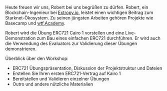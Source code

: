 Heute freuen wir uns, Robert bei uns begrüßen zu dürfen. Robert, ein Blockchain-Ingenieur bei [Extropy.io](http://extropy.io/), leistet einen wichtigen Beitrag zum Starknet-Ökosystem. Zu seinen jüngsten Arbeiten gehören Projekte wie Basecamp und [wtf.Academy](https://www.wtf.academy/).

Robert wird die Übung ERC721 Cairo 1 vorstellen und eine Live-Demonstration zum Bau eines einfachen ERC721 durchführen. Er wird auch die Verwendung des Evaluators zur Validierung dieser Übungen demonstrieren.

Überblick über den Workshop:

* ERC721 Übungspräsentation, Diskussion der Projektstruktur und Dateien
* Erstellen Sie Ihren ersten ERC721-Vertrag auf Kairo 1
* Bereitstellen und Validieren einzelner Übungen
* Outro und andere nützliche Materialien